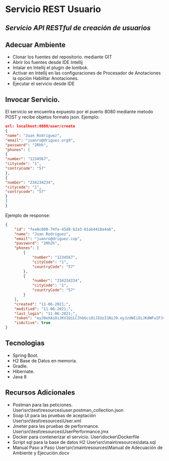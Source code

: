 # Servicio REST Usuario
## _Servicio API RESTful de creación de usuarios_

## Adecuar Ambiente
- Clonar los fuentes del repositorio. mediante  GIT 
- Abrir los fuentes desde IDE Intellij
- Intalar en Intellij el plugin de lombok.
- Activar en Intellij en las configuraciones de Procesador de Anotaciones la opción Habilitar Anotaciones.
- Ejecutar el servicio desde IDE

## Invocar Servicio.
El servicio se encuentra expuesto por el puerto 8080 mediante metodo POST y recibe objetos formato json.
Ejemplo:

```json
url: localhost:8080/user/create
{
"name": "Juan Rodriguez",
"email": "juanro@driguez.org9",
"password": "2Rhh",
"phones": [
{
"number": "1234567",
"citycode": "1",
"contrycode": "57"
},
{
"number": "234234234",
"citycode": "1",
"contrycode": "57"
}
]
}

```

Ejemplo de response:

```json
{
    "id": "fea0c809-74fe-45d8-b2a3-81ab4418a4a6",
    "name": "Juan Rodriguez",
    "email": "juanro@driguez.cop",
    "password": "2Rh2h",
    "phones": [
        {
            "number": "1234567",
            "cityCode": "1",
            "countryCode": "57"
        },
        {
            "number": "234234234",
            "cityCode": "1",
            "countryCode": "57"
        }
    ],
    "created": "11-06-2021;",
    "modified": "11-06-2021;",
    "last_login": "11-06-2021;",
    "token": "eyJ0eXAiOiJKV1QiLCJhbGciOiJIUzI1NiJ9.eyJzdWIiOiJKdWFuIFJvZHJpZ3VleiIsImlhdCI6MTYzNjIxMTkyNH0.BSVsAJsHplscBN_5ZRz8V8c1_EUgz82z103htFlJuy8",
    "isActive": true
}
```


## Tecnologias

- Spring Boot.
-  H2 Base de Datos en memoria.
- Gradle.
- Hibernate.
- Java 8


## Recursos Adicionales

- Postman para las peticiones. User\src\test\resources\user.postman_collection.json
- Soap UI para las pruebas de aceptación User\src\test\resources\User.xml
- Jmeter para las pruebas de performance.  User\src\test\resources\UserPerformance.jmx
- Docker para contenerizar el servicio. User\docker\Dockerfile
- Script sql para la base de datos H2  User\src\main\resources\data.sql
- Manual Paso a Paso User\src\main\resources\Manual de Adecuación de Ambiente y Ejecución.docx